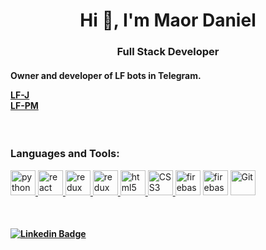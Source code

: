 <h1 align="center">Hi 👋, I'm Maor Daniel</h1>
<h3 align="center">Full Stack Developer</h3>

<h4>
    <p>
        Owner and developer of LF bots in Telegram.
    </p>
    <a href="https://t.me/LFJunior1">
        LF-J
    </a>
    <br/>
    <a href="https://t.me/joinchat/DVhxn1fPpHxAUwBTiXZ8yg">
        LF-PM
    </a>
</h4>

<br/>

<h3 align="left">Languages and Tools:</h3>

<p align="left"> 
    <a href="https://www.python.org" target="_blank"> <img src="https://www.vectorlogo.zone/logos/python/python-icon.svg" alt="python" width="40" height="40"/> </a>
    <a href="https://reactjs.org/" target="_blank"> <img src="https://www.vectorlogo.zone/logos/reactjs/reactjs-icon.svg" alt="react" width="40" height="40"/> </a>
    <a href="https://redux.js.org" target="_blank"> <img src="https://everyday.codes/wp-content/uploads/2020/01/0-U2DmhXYumRyXH6X1.png" alt="redux" width="40" height="40"/> </a>
    <a href="https://getbootstrap.com/" target="_blank"> <img src="https://www.vectorlogo.zone/logos/getbootstrap/getbootstrap-icon.svg" alt="redux" width="40" height="40"/> </a>
    <a href="https://www.w3.org/html/" target="_blank"> <img src="https://www.vectorlogo.zone/logos/w3_html5/w3_html5-icon.svg" alt="html5" width="40" height="40"/> </a>
    <a href="https://www.w3schools.com/css/" target="_blank"> <img src="https://cdn4.iconfinder.com/data/icons/social-media-logos-6/512/121-css3-512.png" alt="CSS3" width="40" height="40"/> </a> 
    <a href="https://firebase.google.com/" target="_blank"> <img src="https://www.vectorlogo.zone/logos/firebase/firebase-icon.svg" alt="firebase" width="40" height="40"/></a> 
    <a href="https://www.heroku.com/" target="_blank"> <img src="https://www.vectorlogo.zone/logos/heroku/heroku-icon.svg" alt="firebase" width="40" height="40"/></a>
    <a href="https://git-scm.com/" target="_blank"> <img src="https://www.vectorlogo.zone/logos/git-scm/git-scm-icon.svg" alt="Git" width="40" height="40"/> </a> 
</p>

<br/>

<p align="center">

   ####       [![Linkedin Badge](https://img.shields.io/badge/-Maor%20Daniel-blue?style=flat&logo=linkedin&link=https://www.linkedin.com/in/maor-daniel-606b84185/)](https://www.linkedin.com/in/maor-daniel-606b84185/) 
</p>
